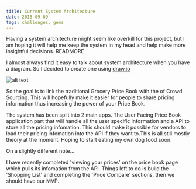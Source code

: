 ```yaml
---
title: Current System Architecture
date: 2015-09-09
tags: challenges, gems
---
```


Having a system architecture might seem like overkill for this project, but I am hoping it will help me keep the
system in my head and help make more insightful decisions. READMORE

I almost always find it easy to talk about system architecture when you have a diagram. So I decided to create one using
[draw.io](https://www.draw.io/)

![alt text](/images/GrocerySystemArch.svg "Grocery Price Book System Architecture")

So the goal is to link the traditional Grocery Price Book with the of Crowd Sourcing. This will hopefully make it
easier for people to share pricing information thus increasing the power of your Price Book. 

The system has been split into 2 main apps. The User Facing Price Book application part that will handle all the user 
specific information and a API to store all the pricing infomation. This should make it possible for vendors to load 
their pricing infomation into the API if they want to.This is all still mostly theory at the moment. 
Hoping to start eating my own dog food soon.

On a slightly different note...

I have recently completed 'viewing your prices' on the price book page which pulls its infomation from the API.
Things left to do is build the 'Shopping List' and completing the 'Price Compare' sections, then we should have 
our MVP.
